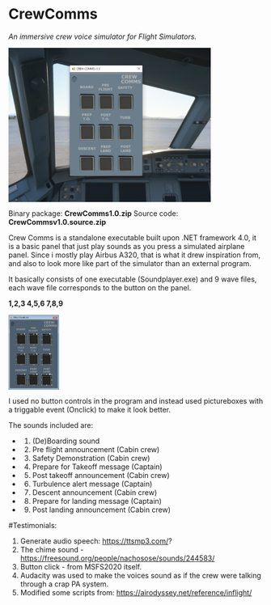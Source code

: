 # CrewComms

*An immersive crew voice simulator for Flight Simulators.*

<img align="top" width="400" src="https://github.com/ProIntegritate/CrewComms/blob/main/Demo.png" />

Binary package: **CrewComms1.0.zip**
Source code: **CrewCommsv1.0.source.zip**

Crew Comms is a standalone executable built upon .NET framework 4.0, it is a basic panel that just play sounds as you press a simulated airplane panel. Since i mostly play Airbus A320, that is what it drew inspiration from, and also to look more like part of the simulator than an external program.

It basically consists of one executable (Soundplayer.exe) and 9 wave files, each wave file corresponds to the button on the panel. 

**1,2,3
4,5,6
7,8,9**

<img align="top" width="100" src="https://github.com/ProIntegritate/CrewComms/blob/main/Soundplayer.png" />

I used no button controls in the program and instead used pictureboxes with a triggable event (Onclick) to make it look better.

The sounds included are:

- 1. (De)Boarding sound
- 2. Pre flight announcement (Cabin crew)
- 3. Safety Demonstration (Cabin crew)
- 4. Prepare for Takeoff message (Captain)
- 5. Post takeoff announcement (Cabin crew)
- 6. Turbulence alert message (Captain)
- 7. Descent announcement (Cabin crew)
- 8. Prepare for landing message (Captain)
- 9. Post landing announcement (Cabin crew)

#Testimonials:

1. Generate audio speech: https://ttsmp3.com/?
2. The chime sound - https://freesound.org/people/nachosose/sounds/244583/
3. Button click - from MSFS2020 itself.
4. Audacity was used to make the voices sound as if the crew were talking through a crap PA system.
5. Modified some scripts from: https://airodyssey.net/reference/inflight/
